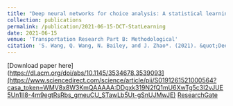 ```yaml
---
title: "Deep neural networks for choice analysis: A statistical learning theory perspective"
collection: publications
permalink: /publication/2021-06-15-DCT-StatLearning
date: 2021-06-15
venue: 'Transportation Research Part B: Methodological'
citation: 'S. Wang, Q. Wang, N. Bailey, and J. Zhao*. (2021). &quot;Deep neural networks for choice analysis: A statistical learning theory perspective&quot; <i>Transportation Research Part B: Methodological</i>. 148: 60-81.'
---
```


[Download paper here](https://dl.acm.org/doi/abs/10.1145/3534678.3539093](https://www.sciencedirect.com/science/article/pii/S0191261521000564?casa_token=WMV8x8W3KmQAAAAA:DDgxk319N2fQ1mU6XwTg5c3I2vJUE5Un1II8-4m9egtRsRbs_gmeuCU_STawLb5Ut-gSnUJMwJE)
[ResearchGate](https://www.researchgate.net/profile/Jinhua-Zhao-3/publication/350592380_Deep_neural_networks_for_choice_analysis_A_statistical_learning_theory_perspective/links/6067b00f458515614d2e4e74/Deep-neural-networks-for-choice-analysis-A-statistical-learning-theory-perspective.pdf)
